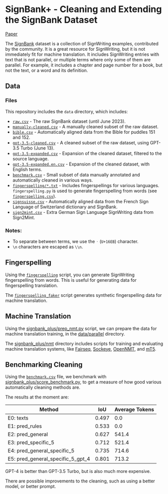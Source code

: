 # SignBank+ - Cleaning and Extending the SignBank Dataset

[Paper](https://arxiv.org/abs/2309.11566)

The [SignBank](https://www.signbank.org/signpuddle/) dataset is a collection of SignWriting examples, contributed by the
community.
It is a great resource for SignWriting, but it is not immediately fit for machine translation.
It includes SignWriting entries with text that is not parallel, or multiple terms where only some of them are parallel.
For example, it includes a chapter and page number for a book, but not the text, or a word and its definition.

## Data

### Files

This repository includes the `data` directory, which includes:

- [`raw.csv`](data/raw.csv) - The raw SignBank dataset (until June 2023).
- [`manually-cleaned.csv`](data/manually-cleaned.csv) - A manually cleaned subset of the raw dataset.
- [`bible.csv`](data/bible.csv) - Automatically aligned data from the Bible for puddles 151 and 152.
- [`gpt-3.5-cleaned.csv`](data/gpt-3.5-cleaned.csv) - A cleaned subset of the raw dataset, using GPT-3.5 Turbo (June
  13).
- [`gpt-3.5-expanded.csv`](data/gpt-3.5-expanded.csv) - Expansion of the cleaned dataset, filtered to the source
  language.
- [`gpt-3.5-expanded.en.csv`](data/gpt-3.5-expanded.csv) - Expansion of the cleaned dataset, with English terms.
- [`benchmark.csv`](data/benchmark.csv) - Small subset of data manually annotated and automatically cleaned in various
  ways.
- [`fingerspelling/*.txt`](data/fingerspelling) - Includes fingerspellings for various languages. `fingerspelling.py` is
  used to generate fingerspelling from words (see [`fingerspelling.csv`](data/fingerspelling.csv)).
- [`signsuisse.csv`](data/signsuisse.csv) - Automatically aligned data from the French Sign Language of Switzerland
  dictionary and SignBank.
- [`sign2mint.csv`](data/sign2mint.csv) - Extra German Sign Language SignWriting data from Sign2Mint.

### Notes:

- To separate between terms, we use the `᛫` (`U+16EB`) character.
- `\n` characters are escaped as `\\n`.

## Fingerspelling

Using the [`fingerspelling`](signbank_plus/signwriting/fingerspelling.py) script, you can generate
SignWriting fingerspelling from words. This is useful for generating data for fingerspelling translation.

The [`fingerspelling_faker`](signbank_plus/signwriting/fingerspelling_faker.py) script generates
synthetic fingerspelling data for machine translation.

## Machine Translation

Using the [signbank_plus/prep_nmt.py](signbank_plus/prep_nmt.py) script, we can prepare the data for
machine translation training, in the [data/parallel](data/parallel) directory.

The [signbank_plus/nmt](signbank_plus/nmt) directory includes scripts for training and evaluating
machine translation systems, like [Fairseq](signbank_plus/nmt/fairseq),
[Sockeye](signbank_plus/nmt/sockeye), [OpenNMT](signbank_plus/nmt/opennmt), and [mT5](signbank_plus/nmt/mt5).

## Benchmarking Cleaning

Using the [`benchmark.csv`](data/benchmark.csv) file,
we benchmark with [signbank_plus/score_benchmark.py](signbank_plus/score_benchmark.py),
to get a measure of how good various automatically cleaning methods are.

The results at the moment are:

| Method                            | IoU   | Average Tokens |
|-----------------------------------|-------|----------------|
| E0: texts                         | 0.497 | 0.0            |
| E1: pred_rules                    | 0.533 | 0.0            |
| E2: pred_general                  | 0.627 | 541.4          |
| E3: pred_specific_5               | 0.712 | 521.4          |
| E4: pred_general_specific_5       | 0.735 | 714.6          |
| E5: pred_general_specific_5_gpt_4 | 0.801 | 713.2          |

GPT-4 is better than GPT-3.5 Turbo, but is also much more expensive.

There are possible improvements to the cleaning, such as using a better model, or better prompt.